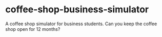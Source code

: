 # coffee-shop-business-simulator
A coffee shop simulator for business students. Can you keep the coffee shop open for 12 months?
